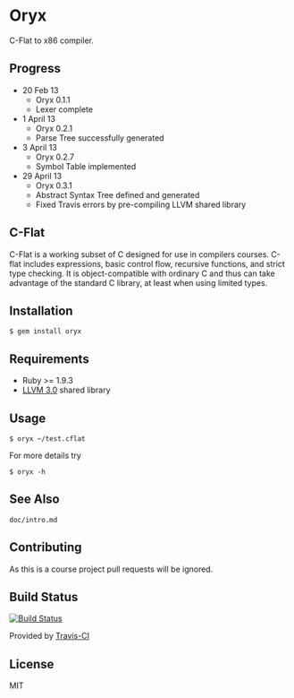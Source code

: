 # Oryx
C-Flat to x86 compiler.

## Progress

- 20 Feb 13
    + Oryx 0.1.1
    + Lexer complete
- 1 April 13
    + Oryx 0.2.1
    + Parse Tree successfully generated
- 3 April 13
    + Oryx 0.2.7
    + Symbol Table implemented
- 29 April 13
    + Oryx 0.3.1
    + Abstract Syntax Tree defined and generated
    + Fixed Travis errors by pre-compiling LLVM shared library

## C-Flat
C-Flat is a working subset of C designed for use in compilers courses. C-flat includes expressions, basic control flow, recursive functions, and strict type checking. It is object-compatible with ordinary C and thus can take advantage of the standard C library, at least when using limited types.

## Installation

    $ gem install oryx

## Requirements

- Ruby >= 1.9.3
- [LLVM 3.0](http://llvm.org/releases/) shared library

## Usage

    $ oryx ~/test.cflat

For more details try

    $ oryx -h

## See Also

`doc/intro.md`


## Contributing
As this is a course project pull requests will be ignored.

## Build Status
[![Build Status](https://travis-ci.org/rampantmonkey/oryx.png?branch=master)](https://travis-ci.org/rampantmonkey/oryx)

Provided by [Travis-CI](http://travis-ci.org)

## License

MIT
